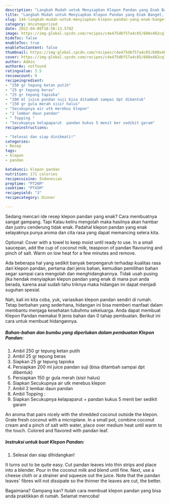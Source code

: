 ```yaml
---
description: "Langkah Mudah untuk Menyiapkan Klepon Pandan yang Enak Banget, Buat Buka Puasa Enak Banget"
title: "Langkah Mudah untuk Menyiapkan Klepon Pandan yang Enak Banget, Buat Buka Puasa Enak Banget"
slug: 144-langkah-mudah-untuk-menyiapkan-klepon-pandan-yang-enak-banget-buat-buka-puasa-enak-banget
category: Uncategorized
date: 2022-04-08T18:58:13.578Z
image: https://img-global.cpcdn.com/recipes/c4e475d6f57a4c85/680x482cq70/klepon-pandan-foto-resep-utama.jpg
hideToc: false
enableToc: true
enableTocContent: false
thumbnail: https://img-global.cpcdn.com/recipes/c4e475d6f57a4c85/680x482cq70/klepon-pandan-foto-resep-utama.jpg
cover: https://img-global.cpcdn.com/recipes/c4e475d6f57a4c85/680x482cq70/klepon-pandan-foto-resep-utama.jpg
author: Admin
authorAv: notfound
ratingvalue: 3.5
reviewcount: 9
recipeingredient:
- "250 gr tepung ketan putih"
- "25 gr tepung beras"
- "25 gr tepung tapioka"
- "200 ml juice pandan suji bisa ditambah sampai dpt dibentuk"
- "150 gr gula merah sisir halus"
- "Secukupnya air utk merebus klepon"
- "2 lembar daun pandan"
- " Topping "
- "Secukupnya kelapaparut  pandan kukus 5 menit ber sedikit garam"
recipeinstructions:

- "Selesai dan siap dinikmati!"
categories:
- Resep
tags:
- klepon
- pandan

katakunci: klepon pandan 
nutrition: 171 calories
recipecuisine: Indonesian
preptime: "PT26M"
cooktime: "PT45M"
recipeyield: "3"
recipecategory: Dinner

---
```



Sedang mencari ide resep klepon pandan yang enak? Cara membuatnya sangat gampang. Tapi Kalau keliru mengolah maka hasilnya akan hambar dan justru cenderung tidak enak. Padahal klepon pandan yang enak selayaknya punya aroma dan cita rasa yang dapat memancing selera kita.


Optional: Cover with a towel to keep moist until ready to use. In a small saucepan, add the cup of coconut milk, teaspoon of pandan flavouring and pinch of salt. Warm on low heat for a few minutes and remove.

Ada beberapa hal yang sedikit banyak berpengaruh terhadap kualitas rasa dari klepon pandan, pertama dari jenis bahan, kemudian pemilihan bahan segar sampai cara mengolah dan menghidangkannya. Tidak usah pusing jika hendak menyiapkan klepon pandan yang enak di mana pun anda berada, karena asal sudah tahu triknya maka hidangan ini dapat menjadi suguhan spesial.


Nah, kali ini kita coba, yuk, variasikan klepon pandan sendiri di rumah. Tetap berbahan yang sederhana, hidangan ini bisa memberi manfaat dalam membantu menjaga kesehatan tubuhmu sekeluarga. Anda dapat membuat Klepon Pandan memakai 9 jenis bahan dan 0 tahap pembuatan. Berikut ini cara untuk membuat hidangannya.

<!--inarticleads1-->

##### Bahan-bahan dan bumbu yang diperlukan dalam pembuatan Klepon Pandan:

1. Ambil 250 gr tepung ketan putih
1. Ambil 25 gr tepung beras
1. Siapkan 25 gr tepung tapioka
1. Persiapkan 200 ml juice pandan suji (bisa ditambah sampai dpt dibentuk)
1. Persiapkan 150 gr gula merah (sisir halus)
1. Siapkan Secukupnya air utk merebus klepon
1. Ambil 2 lembar daun pandan
1. Ambil  Topping :
1. Siapkan Secukupnya kelapaparut + pandan kukus 5 menit ber sedikit garam


An aroma that pairs nicely with the shredded coconut outside the klepon. Grate fresh coconut with a microplane. In a small pot, combine coconut cream and a pinch of salt with water, place over medium heat until warm to the touch. Colored and flavored with pandan leaf. 

<!--inarticleads2-->

##### Instruksi untuk buat Klepon Pandan:


1. Selesai dan siap dihidangkan!

It turns out to be quite easy. Cut pandan leaves into thin strips and place into a blender. Pour in the coconut milk and blend until fine. Next, use a cheese cloth or a strainer and squeeze out the juice. Note that the pandan leaves&#39; fibres will not dissipate so the thinner the leaves are cut, the better. 

Bagaimana? Gampang kan? Itulah cara membuat klepon pandan yang bisa anda praktikkan di rumah. Selamat mencoba!

